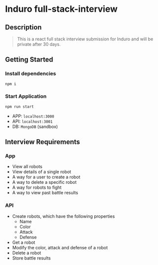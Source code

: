 # Induro full-stack-interview

## Description

> This is a react full stack interview submission for Induro and will be private after 30 days.

## Getting Started

### Install dependencies

```bash
npm i
```

### Start Application

```bash
npm run start
```

- APP: `localhost:3000`
- API: `localhost:3001`
- DB: `MongoDB` (sandbox)

## Interview Requirements

### App

- View all robots
- View details of a single robot
- A way for a user to create a robot
- A way to delete a specific robot
- A way for robots to fight
- A way to view past battle results

### API

- Create robots, which have the following properties
  - Name
  - Color
  - Attack
  - Defense
- Get a robot
- Modify the color, attack and defense of a robot
- Delete a robot
- Store battle results
